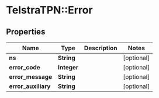 # TelstraTPN::Error

## Properties
Name | Type | Description | Notes
------------ | ------------- | ------------- | -------------
**ns** | **String** |  | [optional] 
**error_code** | **Integer** |  | [optional] 
**error_message** | **String** |  | [optional] 
**error_auxiliary** | **String** |  | [optional] 



